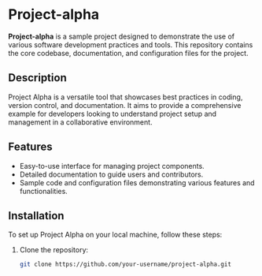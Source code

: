 # Project-alpha

**Project-alpha** is a sample project designed to demonstrate the use of various software development practices and tools. This repository contains the core codebase, documentation, and configuration files for the project.

## Description

Project Alpha is a versatile tool that showcases best practices in coding, version control, and documentation. It aims to provide a comprehensive example for developers looking to understand project setup and management in a collaborative environment.

## Features

- Easy-to-use interface for managing project components.
- Detailed documentation to guide users and contributors.
- Sample code and configuration files demonstrating various features and functionalities.

## Installation

To set up Project Alpha on your local machine, follow these steps:

1. Clone the repository:
   ```bash
   git clone https://github.com/your-username/project-alpha.git

